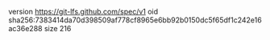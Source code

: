version https://git-lfs.github.com/spec/v1
oid sha256:7383414da70d398509af778cf8965e6bb92b0150dc5f65df1c242e16ac36e288
size 216
